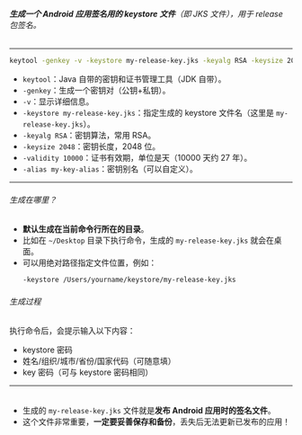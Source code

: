 ###### **生成一个 Android 应用签名用的 keystore 文件**（即 JKS 文件），用于 release 包签名。

------

```sh
keytool -genkey -v -keystore my-release-key.jks -keyalg RSA -keysize 2048 -validity 10000 -alias my-key-alias
```

- `keytool`：Java 自带的密钥和证书管理工具（JDK 自带）。
- `-genkey`：生成一个密钥对（公钥+私钥）。
- `-v`：显示详细信息。
- `-keystore my-release-key.jks`：指定生成的 keystore 文件名（这里是 `my-release-key.jks`）。
- `-keyalg RSA`：密钥算法，常用 RSA。
- `-keysize 2048`：密钥长度，2048 位。
- `-validity 10000`：证书有效期，单位是天（10000 天约 27 年）。
- `-alias my-key-alias`：密钥别名（可以自定义）。

---

###### 生成在哪里？

- **默认生成在当前命令行所在的目录**。
- 比如在 `~/Desktop` 目录下执行命令，生成的 `my-release-key.jks` 就会在桌面。
- 可以用绝对路径指定文件位置，例如：
  ```sh
  -keystore /Users/yourname/keystore/my-release-key.jks
  ```

###### 生成过程

执行命令后，会提示输入以下内容：

- keystore 密码
- 姓名/组织/城市/省份/国家代码（可随意填）
- key 密码（可与 keystore 密码相同）

---

###### 

- 生成的 `my-release-key.jks` 文件就是**发布 Android 应用时的签名文件**。
- 这个文件非常重要，**一定要妥善保存和备份**，丢失后无法更新已发布的应用！

